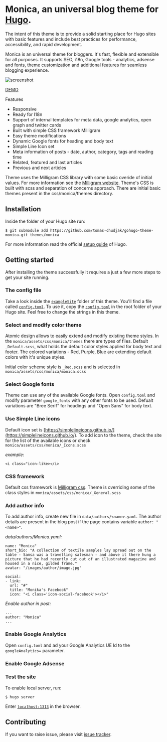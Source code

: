 # Monica, an universal blog theme for [Hugo](http://gohugo.io/).

The intent of this theme is to provide a solid starting place for Hugo sites with basic features and include best practices for performance, accessibility, and rapid development.

Monica is an universal theme for bloggers. It's fast, flexible and extensible for all purposes. It supports SEO, i18n, Google tools - analytics, adsense and fonts, theme customization and additional features for seamless blogging experience.

![screenshot](https://raw.githubusercontent.com/tomas-chudjak/gohugo-theme-monica/master/images/screenshot.jpg)

[DEMO](https://tomaschudjak.com/)

Features

- Responsive
- Ready for I18n
- Support of internal templates for meta data, google analytics, open graph and twitter cards
- Built with simple CSS framework Milligram
- Easy theme modifications
- Dynamic Google fonts for heading and body text
- Simple Line Icon set
- Meta information of posts - date, author, category, tags and reading time
- Related, featured and last articles
- Previous and next articles

Theme uses the Milligram CSS library with some basic overide of initial values. For more information see the [Milligram website](https://milligram.io/). Theme's CSS is built with scss and separation of concerns approach. There are initial basic themes present in the css/monica/themes directory.


## Installation

Inside the folder of your Hugo site run:

    $ git submodule add https://github.com/tomas-chudjak/gohugo-theme-monica.git themes/monica

For more information read the official [setup guide](//gohugo.io/overview/installing/) of Hugo.



## Getting started

After installing the theme successfully it requires a just a few more steps to get your site running.


### The config file

Take a look inside the [`exampleSite`](https://github.com/tomas-chudjak/gohugo-theme-monica/tree/master/exampleSite) folder of this theme. You'll find a file called [`config.toml`](https://github.com/tomas-chudjak/gohugo-theme-monica/blob/master/exampleSite/config.toml). To use it, copy the [`config.toml`](https://github.com/tomas-chudjak/gohugo-theme-monica/blob/master/exampleSite/config.toml) in the root folder of your Hugo site. Feel free to change the strings in this theme.

### Select and modify color theme

Atomic design allows to easily extend and modify existing theme styles. In the `monica/assets/css/monica/themes` there are types of files. Default `_Default.scss`, what holds the default color styles applied for body text and footer. The colored variations - Red, Purple, Blue are extending default colors with it's unique styles. 

Initial color scheme style is `_Red.scss` and is selected in `monica/assets/css/monica/monica.scss`

### Select Google fonts

Theme can use any of the available Google fonts. Open `config.toml` and modify parameter `google_fonts` with any other fonts to be used. Defualt variations are "Bree Serif" for headings and "Open Sans" for body text.

### Use Simple Line icons

Default icon set is [https://simplelineicons.github.io/](https://simplelineicons.github.io/). To add icon to the theme, check the site for the list of the available icons or check `monica/assets/css/monica/_Icons.scss`

*example:*
```
<i class="icon-like></i>
```

### CSS framework

Default css framework is [Milligram css](https://milligram.io/). Theme is overriding some of the class styles in `monica/assets/css/monica/_General.scss`

### Add author info

To add author info, create new file in `data/authors/<name>.yaml`. The author details are present in the blog post if the page contains variable `author: "<name>"`.

*data/authors/Monica.yaml:*
```
name: "Monica"
short_bio: "A collection of textile samples lay spread out on the table - Samsa was a travelling salesman - and above it there hung a picture that he had recently cut out of an illustrated magazine and housed in a nice, gilded frame."
avatar: "/images/author/image.jpg"

social:
- link:
  url: "#"
  title: "Monika's Facebook"
  icon: "<i class='icon-social-facebook'></i>"
```

*Enable author in post:*
```
...
author: "Monica"
...
```

### Enable Google Analytics

Open `config.toml` and ad your Google Analytics UE Id to the `googleAnalytics=` parameter.

### Enable Google Adsense




### Test the site

To enable local server, run:

`$ hugo server`

Enter [`localhost:1313`](http://localhost:1313/) in the browser.

## Contributing

If you want to raise issue, please visit [issue tracker](https://github.com/tomas-chudjak/gohugo-theme-monica/issues).
